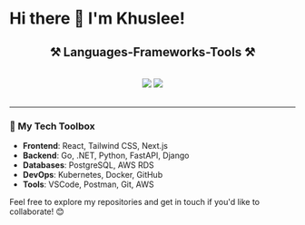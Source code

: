 # Hi there 👋 I'm Khuslee!

<h2 align="center">⚒️ Languages-Frameworks-Tools ⚒️</h2> 
<br/> 
<div align="center">     
    <img src="https://skillicons.dev/icons?i=react,vscode,github,kubernetes,docker,tailwind,git,eclipse,linux,postgres,postman" />     
    <img src="https://skillicons.dev/icons?i=aws,python,javascript,typescript,cs,dotnet,go,java,nextjs,django,fastapi" /><br> 
</div> 
<br/>

---

### 🔧 My Tech Toolbox
- **Frontend**: React, Tailwind CSS, Next.js
- **Backend**: Go, .NET, Python, FastAPI, Django
- **Databases**: PostgreSQL, AWS RDS
- **DevOps**: Kubernetes, Docker, GitHub
- **Tools**: VSCode, Postman, Git, AWS

Feel free to explore my repositories and get in touch if you'd like to collaborate! 😊
